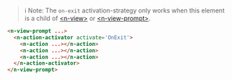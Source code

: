 



> ℹ️ Note: The `on-exit` activation-strategy only works when this element is a child of  [\<n-view\>](/components/n-view) or [\<n-view-prompt\>](/components/n-view-prompt).

```html
<n-view-prompt ...>
  <n-action-activator activate='OnExit'>
    <n-action ...></n-action>
    <n-action ...></n-action>
    <n-action ...></n-action>
  </n-action-activator>
</n-view-prompt>
```